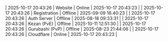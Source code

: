 | 2025-10-17 20:43:26 | Website | Online | 2025-10-17 20:43:23 |
| 2025-10-17 20:43:26 | Registration | Offline | 2025-09-09 16:40:23 |
| 2025-10-17 20:43:26 | Auth Server | Offline | 2025-08-18 09:33:31 |
| 2025-10-17 20:43:26 | Kezan (PvE) | Offline | 2025-10-11 12:51:30 |
| 2025-10-17 20:43:26 | Gurubashi (PvP) | Offline | 2025-08-23 21:44:06 |
| 2025-10-17 20:43:26 | Cloudflare | Online | 2025-10-17 20:43:23 |
